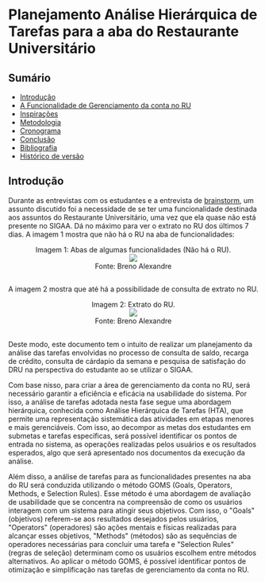 # Planejamento Análise Hierárquica de Tarefas para a aba do Restaurante Universitário
## Sumário
* [Introdução](#Introdução)
* [A Funcionalidade de Gerenciamento da conta no RU](#Gerenciamento-da-conta-no-RU)
* [Inspirações](#Inspirações)
* [Metodologia](#Metodologia)
* [Cronograma](#Cronograma)
* [Conclusão](#Conclusão)
* [Bibliografia](#Bibliografia)
* [Histórico de versão](#Histórico-de-versão)

## Introdução
Durante as entrevistas com os estudantes e a entrevista de [brainstorm](https://github.com/Interacao-Humano-Computador/2024.1-SIGAA/blob/main/docs/IdentificacaoNecessidadesUsuario/ExecBrainstorm.md), 
um assunto discutido foi a necessidade de se ter uma funcionalidade destinada aos assuntos do Restaurante Universitário, uma vez que ela quase não está presente no SIGAA. 
Dá no máximo para ver o extrato no RU dos últimos 7 dias. A imagem 1 mostra que não há o RU na aba de funcionalidades:

<div align="center">
    Imagem 1: Abas de algumas funcionalidades (Não há o RU).
    <br>
    <img src="https://github.com/Interacao-Humano-Computador/2024.1-SIGAA/blob/main/assets/abasSIGAA.png">
    <br>
     Fonte: Breno Alexandre
    <br>
</div>

##  

A imagem 2 mostra que até há a possibilidade de consulta de extrato no RU.

<div align="center">
    Imagem 2: Extrato do RU.
    <br>
    <img src="https://github.com/Interacao-Humano-Computador/2024.1-SIGAA/blob/main/assets/extratoRU.jpeg">
    <br>
     Fonte: Breno Alexandre
    <br>
</div>

##  

Deste modo, este documento tem o intuito de realizar um planejamento da análise das tarefas envolvidas no processo de consulta de saldo, recarga de crédito, consulta de cárdapio da semana
e pesquisa de satisfação do DRU na perspectiva do estudante ao se utilizar o SIGAA.

Com base nisso, para criar a área de gerenciamento da conta no RU, será necessário garantir a eficiência e eficácia na usabilidade do sistema. 
Por isso, a análise de tarefas adotada nesta fase segue uma abordagem hierárquica, conhecida como Análise Hierárquica de Tarefas (HTA), que permite uma representação sistemática das atividades 
em etapas menores e mais gerenciáveis. Com isso, ao decompor as metas dos estudantes em submetas e tarefas específicas, será possível identificar os pontos de entrada no sistema, as operações 
realizadas pelos usuários e os resultados esperados, algo que será apresentado nos documentos da execução da análise.

Além disso, a análise de tarefas para as funcionalidades presentes na aba do RU será conduzida utilizando o método GOMS (Goals, Operators, Methods, e Selection Rules). 
Esse método é uma abordagem de avaliação de usabilidade que se concentra na compreensão de como os usuários interagem com um sistema para atingir seus objetivos. 
Com isso, o "Goals" (objetivos) referem-se aos resultados desejados pelos usuários, "Operators" (operadores) são ações mentais e físicas realizadas para alcançar esses objetivos, 
"Methods" (métodos) são as sequências de operadores necessárias para concluir uma tarefa e "Selection Rules" (regras de seleção) determinam como os usuários escolhem entre métodos alternativos. 
Ao aplicar o método GOMS, é possível identificar pontos de otimização e simplificação nas tarefas de gerenciamento da conta no RU.

